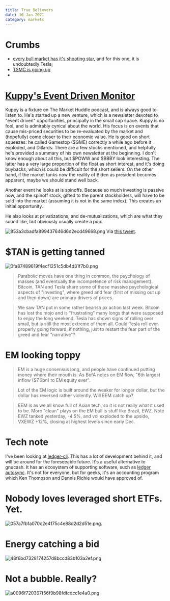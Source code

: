 ```yaml
---
title: True Believers
date: 16 Jan 2021
category: markets
---
```


# Crumbs

- [every bull market has it's shooting star](https://compoundadvisors.com/2021/tesla-and-true-believers), and for this one, it is undoubtedly Tesla,
- [TSMC is going up](https://mule.substack.com/p/tsmc-earnings?token=eyJ1c2VyX2lkIjoxMTAyMDI1LCJwb3N0X2lkIjozMTQ5NjQyMywiXyI6Ik5GZksrIiwiaWF0IjoxNjEwODIwMDQ1LCJleHAiOjE2MTA4MjM2NDUsImlzcyI6InB1Yi0yMjEwOCIsInN1YiI6InBvc3QtcmVhY3Rpb24ifQ._hh9HaP7KgbQij3uJBFIGssTo72vHfr932-KacbPfoM)
- 

# [Kuppy's Event Driven Monitor](kedm.com)

Kuppy is a fixture on The Market Huddle podcast, and is always good to listen to.
He's started up a new venture, which is a newsletter devoted to "event driven" opportunities, principally in the small cap space. 
Kuppy is no fool, and is admirably cynical about the world. 
His focus is on events that cause mis-priced securities to be re-evaluated by the market and (hopefully) come closer to their economic value. 
He is good on short squeezes: he called Gamestop ($GME) correctly a while ago before it exploded, and Dillards.
There are a few stocks mentioned, and helpfully he's provided a summary of his own newsletter at the beginning.
I don't know enough about all this, but $POWW and $BBBY look interesting. The latter has a very large proportion of the float as short interest, and it's doing buybacks, which is could be difficult for the short sellers. On the other hand, if the market tanks now the reality of Biden as president becomes apparent, maybe we should stand well back.

Another event he looks at is spinoffs. Because so much investing is passive now, and the spinoff stock, gifted to the parent stockholders, will have to be sold into the market (assuming it is not in the same index). This creates an initial opportunity.

He also looks at privatizations, and de-mutualizations, which are what they sound like, but obviously usually create a pop.

![853a3cbadfa899437646d6d2ecd49668.png]({attach}853a3cbadfa899437646d6d2ecd49668.png)
Via [this tweet](https://twitter.com/seyl_wisdom/status/1349303968296529921).

# $TAN is getting tanned

![0fa87489619f4ecf1251c5db4d31f7b0.png]({attach}0fa87489619f4ecf1251c5db4d31f7b0.png)

> Parabolic moves have one thing in common, the psychology of masses (and eventually the incompetence of risk management). Bitcoin, TAN and Tesla share some of those massive psychological aspects of "investing", where greed and fear (first of missing out up and then down) are primary drivers of prices.

> We saw TAN put in some rather bearish px action last week. Bitcoin has lost the mojo and is "frustrating" many longs that were supposed to enjoy the long weekend. Tesla has shown signs of rolling over small, but is still the most extreme of them all. Could Tesla roll over properly going forward, if nothing, just to restart the fear part of the greed and fear "narrative"?

# EM looking toppy

>EM is a huge consensus long, and people have continued putting money where their mouth is. As BofA notes on EM flow, "6th largest inflow ($7.0bn) to EM equity ever".

> Lot of the EM logic is built around the weaker for longer dollar, but the dollar has reversed rather violently. Will EEM catch up?

> EEM is as we all know full of Asian tech, so it is not really what it used to be. More "clean" plays on the EM bull is stuff like Brazil, EWZ. Note EWZ tanked yesterday, -4.5%, and vol exploded to the upside, VXEWZ +12%, closing at highest levels since early Dec.

# Tech note

I've been looking at [ledger-cli](https://www.ledger-cli.org/). This has a lot of development behind it, and will be around for the foreseeable future. 
It's a useful alternative to gnucash. 
It has an ecosystem of supporting software, such as [ledger autosync](https://github.com/egh/ledger-autosync). It's not for everyone, but for geeks, it's an accounting program which Ken Thompson and Dennis Richie would have approved of.

# Nobody loves leveraged short ETFs. Yet.

![057a7fb1a070c2e4175c4e88d2d2d51e.png]({attach}057a7fb1a070c2e4175c4e88d2d2d51e.png).

# Energy catching a bid

![48f6bd7328174257d8bccd83b103a2ef.png]({attach}48f6bd7328174257d8bccd83b103a2ef.png)

# Not a bubble. Really?

![a0096f720307f56f9b98fdfcdcc1e4a0.png]({attach}a0096f720307f56f9b98fdfcdcc1e4a0.png)

